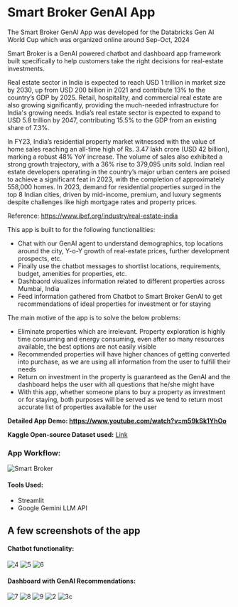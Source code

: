 # Smart Broker GenAI App
The Smart Broker GenAI App was developed for the Databricks Gen AI World Cup which was organized online around Sep-Oct, 2024

Smart Broker is a GenAI powered chatbot and dashboard app framework built specifically to help customers take the right decisions for real-estate investments.

Real estate sector in India is expected to reach USD 1 trillion in market size by 2030, up from USD 200 billion in 2021 and contribute 13% to the country’s GDP by 2025. Retail, hospitality, and commercial real estate are also growing significantly, providing the much-needed infrastructure for India's growing needs. India’s real estate sector is expected to expand to USD 5.8 trillion by 2047, contributing 15.5% to the GDP from an existing share of 7.3%.

In FY23, India’s residential property market witnessed with the value of home sales reaching an all-time high of Rs. 3.47 lakh crore (USD 42 billion), marking a robust 48% YoY increase. The volume of sales also exhibited a strong growth trajectory, with a 36% rise to 379,095 units sold. Indian real estate developers operating in the country’s major urban centers are poised to achieve a significant feat in 2023, with the completion of approximately 558,000 homes. In 2023, demand for residential properties surged in the top 8 Indian cities, driven by mid-income, premium, and luxury segments despite challenges like high mortgage rates and property prices. 

Reference: https://www.ibef.org/industry/real-estate-india

This app is built to for the following functionalities:

- Chat with our GenAI agent to understand demographics, top locations around the city, Y-o-Y growth of real-estate prices, further development prospects, etc.
- Finally use the chatbot messages to shortlist locations, requirements, budget, amenities for properties, etc.
- Dashbaord visualizes information related to different properties across Mumbai, India
- Feed information gathered from Chatbot to Smart Broker GenAI to get recommendations of ideal properties for investment or for staying

The main motive of the app is to solve the below problems:

- Eliminate properties which are irrelevant. Property exploration is highly time consuming and energy consuming, even after so many resources available, the best options are not easily visible
- Recommended properties will have higher chances of getting converted into purchase, as we are using all information from the user to fulfill their needs
- Return on investment in the property is guaranteed as the GenAI and the dashboard helps the user with all questions that he/she might have
- With this app, whether someone plans to buy a property as investment or for staying, both purposes will be served as we tend to return most accurate list of properties available for the user

**Detailed App Demo: https://www.youtube.com/watch?v=m59kSk1YhOo**

**Kaggle Open-source Dataset used:** <a href='https://www.kaggle.com/datasets/shudhanshusingh/real-estate-properties-dataset?fbclid=IwY2xjawF586hleHRuA2FlbQIxMAABHRVEvOnR9q9PbPwNdaa4ubMDFowszqHKiKrgEkv4CYmUm6qarndUB4HzDg_aem_QVfmJpWGddV-_Tdkuo-MrA'>Link</a>

### App Workflow:

![Smart Broker](https://github.com/user-attachments/assets/e4b88d3f-d1c2-4927-8a4c-9ac72ce7dafe)

#### Tools Used:
- Streamlit
- Google Gemini LLM API

## A few screenshots of the app

#### Chatbot functionality:

![4](https://github.com/user-attachments/assets/16564398-e6b4-4eca-86f3-1c9c0c5cadf3)
![5](https://github.com/user-attachments/assets/b32fd077-99ec-4109-a8ef-5c9a23c559d2)
![6](https://github.com/user-attachments/assets/bb459982-846b-4fa8-b60f-98513c8b6ea9)

#### Dashboard with GenAI Recommendations:

![7](https://github.com/user-attachments/assets/9877e5a1-00c4-4820-af90-04c134fdb312)
![8](https://github.com/user-attachments/assets/8befd877-46f2-44a0-9f3f-218869163ae4)
![9](https://github.com/user-attachments/assets/1691b914-d3df-4e06-9ee6-3508bda14d1d)
![2](https://github.com/user-attachments/assets/2a693d4c-e8a3-4d9c-99b4-7076e81fd66f)
![3c](https://github.com/user-attachments/assets/afaf3d12-943e-48c5-8aa0-e521701003c9)



